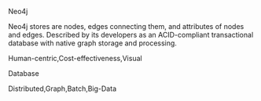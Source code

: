 Neo4j

Neo4j stores are nodes, edges connecting them, and attributes of nodes and edges. Described by its developers as an ACID-compliant transactional database with native graph storage and processing.




Human-centric,Cost-effectiveness,Visual

Database

Distributed,Graph,Batch,Big-Data
